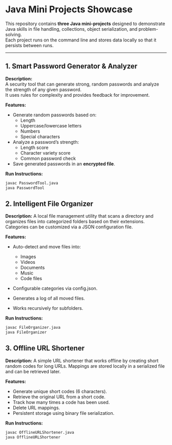 # Java Mini Projects Showcase

This repository contains **three Java mini-projects** designed to demonstrate Java skills in file handling, collections, object serialization, and problem-solving.  
Each project runs on the command line and stores data locally so that it persists between runs.

---

## 1. Smart Password Generator & Analyzer

**Description:**  
A security tool that can generate strong, random passwords and analyze the strength of any given password.  
It uses rules for complexity and provides feedback for improvement.

**Features:**
- Generate random passwords based on:
  - Length
  - Uppercase/lowercase letters
  - Numbers
  - Special characters
- Analyze a password’s strength:
  - Length score
  - Character variety score
  - Common password check
- Save generated passwords in an **encrypted file**.

**Run Instructions:**
```bash
javac PasswordTool.java
java PasswordTool
```

## 2. Intelligent File Organizer

**Description:** 
A local file management utility that scans a directory and organizes files into categorized folders based on their extensions.
Categories can be customized via a JSON configuration file.

**Features:**
   - Auto-detect and move files into:
      - Images
      - Videos
      - Documents
      - Music
      - Code files

   - Configurable categories via config.json.

   - Generates a log of all moved files.

   - Works recursively for subfolders.

**Run Instructions:**
```bash
javac FileOrganizer.java
java FileOrganizer
```

## 3. Offline URL Shortener

**Description:**
A simple URL shortener that works offline by creating short random codes for long URLs.
Mappings are stored locally in a serialized file and can be retrieved later.

**Features:**
   - Generate unique short codes (6 characters).
   - Retrieve the original URL from a short code.
   - Track how many times a code has been used.
   - Delete URL mappings.
   - Persistent storage using binary file serialization.

**Run Instructions:**
```bash
javac OfflineURLShortener.java
java OfflineURLShortener